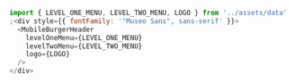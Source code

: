 ```js { "props": { "style": {"padding":"20px 0","border":"0","backgroundImage":"linear-gradient(45deg, #f5f5f5 25%, transparent 25%), linear-gradient(\n      -45deg,\n      #f5f5f5 25%,\n      transparent 25%\n    ), linear-gradient(45deg, transparent 75%, #f5f5f5 75%), linear-gradient(-45deg, transparent 75%, #f5f5f5\n        75%)","backgroundSize":"16px 16px","backgroundPosition":"0 0, 0 8px, 8px -8px, -8px 0px"}}}
import { LEVEL_ONE_MENU, LEVEL_TWO_MENU, LOGO } from '../assets/data'
;<div style={{ fontFamily: '"Museo Sans", sans-serif' }}>
  <MobileBurgerHeader
    levelOneMenu={LEVEL_ONE_MENU}
    levelTwoMenu={LEVEL_TWO_MENU}
    logo={LOGO}
  />
</div>
```
